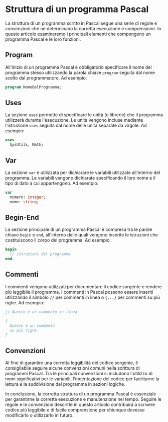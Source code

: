 # Struttura di un programma Pascal

La struttura di un programma scritto in Pascal segue una serie di regole e convenzioni che ne determinano la corretta esecuzione e comprensione. In questo articolo esamineremo i principali elementi che compongono un programma Pascal e le loro funzioni.

## Program

All'inizio di un programma Pascal è obbligatorio specificare il nome del programma stesso utilizzando la parola chiave `program` seguita dal nome scelto dal programmatore. Ad esempio:

```pascal
program NomeDelProgramma;
```

## Uses

La sezione `uses` permette di specificare le unità (o librerie) che il programma utilizzerà durante l'esecuzione. Le unità vengono incluse mediante l'istruzione `uses` seguita dal nome delle unità separate da virgole. Ad esempio:

```pascal
uses
  SysUtils, Math;
```

## Var

La sezione `var` è utilizzata per dichiarare le variabili utilizzate all'interno del programma. Le variabili vengono dichiarate specificando il loro nome e il tipo di dato a cui appartengono. Ad esempio:

```pascal
var
  numero: integer;
  nome: string;
```

## Begin-End

La sezione principale di un programma Pascal è compresa tra le parole chiave `begin` e `end`, all'interno delle quali vengono inserite le istruzioni che costituiscono il corpo del programma. Ad esempio:

```pascal
begin
  // istruzioni del programma
end.
```

## Commenti

I commenti vengono utilizzati per documentare il codice sorgente e rendere più leggibile il programma. I commenti in Pascal possono essere inseriti utilizzando il simbolo `//` per commenti in linea o `{...}` per commenti su più righe. Ad esempio:

```pascal
// Questo è un commento in linea

{
  Questo è un commento
  su più righe
}
```

## Convenzioni

Al fine di garantire una corretta leggibilità del codice sorgente, è consigliabile seguire alcune convenzioni comuni nella scrittura di programmi Pascal. Tra le principali convenzioni si includono l'utilizzo di nomi significativi per le variabili, l'indentazione del codice per facilitarne la lettura e la suddivisione del programma in sezioni logiche.

In conclusione, la corretta struttura di un programma Pascal è essenziale per garantirne la corretta esecuzione e manutenzione nel tempo. Seguire le regole e le convenzioni descritte in questo articolo contribuirà a scrivere codice più leggibile e di facile comprensione per chiunque dovesse modificarlo o utilizzarlo in futuro.